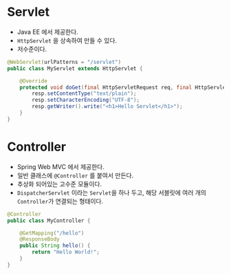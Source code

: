 # Servlet

- Java EE 에서 제공한다.
- `HttpServlet` 을 상속하여 만들 수 있다.
- 저수준이다.

```java
@WebServlet(urlPatterns = "/servlet")
public class MyServlet extends HttpServlet {

    @Override
    protected void doGet(final HttpServletRequest req, final HttpServletResponse resp) throws ServletException, IOException {
        resp.setContentType("text/plain");
        resp.setCharacterEncoding("UTF-8");
        resp.getWriter().write("<h1>Hello Servlet</h1>");
    }
}
```

# Controller

- Spring Web MVC 에서 제공한다.
- 일반 클래스에 `@Controller` 를 붙여서 만든다.
- 추상화 되어있는 고수준 모듈이다.
- `DispatcherServlet` 이라는 `Servlet`을 하나 두고, 해당 서블릿에 여러 개의 `Controller`가 연결되는 형태이다.

```java
@Controller
public class MyController {

    @GetMapping("/hello")
    @ResponseBody
    public String hello() {
        return "Hello World!";
    }
}
```